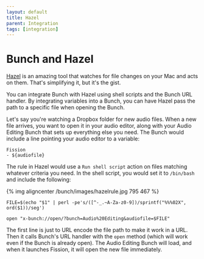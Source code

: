 ```yaml
---
layout: default
title: Hazel
parent: Integration
tags: [integration]
---
```

# Bunch and Hazel

[Hazel](https://www.noodlesoft.com/) is an amazing tool that watches for file changes on your Mac and acts on them. That's simplifying it, but it's the gist.

You can integrate Bunch with Hazel using shell scripts and the Bunch URL handler. By integrating variables into a Bunch, you can have Hazel pass the path to a specific file when opening the Bunch.

Let's say you're watching a Dropbox folder for new audio files. When a new file arrives, you want to open it in your audio editor, along with your Audio Editing Bunch that sets up everything else you need. The Bunch would include a line pointing your audio editor to a variable:

```bunch
Fission
- ${audiofile}
```

The rule in Hazel would use a `Run shell script` action on files matching whatever criteria you need. In the shell script, you would set it to `/bin/bash` and include the following:

{% img aligncenter /bunch/images/hazelrule.jpg 795 467 %}

```
FILE=$(echo "$1" | perl -pe's/([^-_.~A-Za-z0-9])/sprintf("%%%02X", ord($1))/seg')

open "x-bunch://open/?bunch=Audio%20Editing&audiofile=$FILE"
```

The first line is just to URL encode the file path to make it work in a URL. Then it calls Bunch's URL handler with the `open` method (which will work even if the Bunch is already open). The Audio Editing Bunch will load, and when it launches Fission, it will open the new file immediately.
